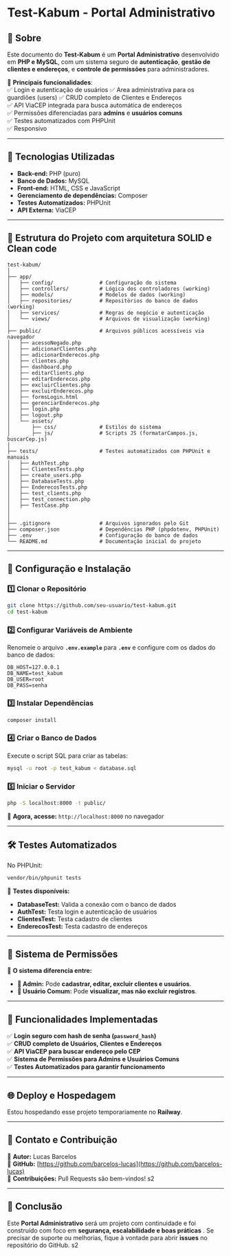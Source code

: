 # Test-Kabum - Portal Administrativo

## 📌 Sobre 
Este documento do **Test-Kabum** é um **Portal Administrativo** desenvolvido em **PHP e MySQL**, com um sistema seguro de **autenticação**, **gestão de clientes e endereços**, e **controle de permissões** para administradores.  

🔹 **Principais funcionalidades**:  
✅ Login e autenticação de usuários
✅ Area administrativa para os guardiões (users)
✅ CRUD completo de Clientes e Endereços  
✅ API ViaCEP integrada para busca automática de endereços  
✅ Permissões diferenciadas para **admins** e **usuários comuns**  
✅ Testes automatizados com PHPUnit  
✅ Responsivo  

---

## 🚀 Tecnologias Utilizadas
- **Back-end:** PHP (puro)  
- **Banco de Dados:** MySQL  
- **Front-end:** HTML, CSS e JavaScript  
- **Gerenciamento de dependências:** Composer  
- **Testes Automatizados:** PHPUnit  
- **API Externa:** ViaCEP  

---

## 📂 Estrutura do Projeto com arquitetura SOLID e Clean code

```  
test-kabum/
│
├── app/
│   ├── config/               # Configuração do sistema
│   ├── controllers/          # Lógica dos controladores (working)
│   ├── models/               # Modelos de dados (working)
│   ├── repositories/         # Repositórios do banco de dados (working)
│   ├── services/             # Regras de negócio e autenticação
│   └── views/                # Arquivos de visualização (working)
│
├── public/                   # Arquivos públicos acessíveis via navegador
│   ├── acessoNegado.php
│   ├── adicionarClientes.php
│   ├── adicionarEnderecos.php
│   ├── clientes.php
│   ├── dashboard.php
│   ├── editarClients.php
│   ├── editarEnderecos.php
│   ├── excluirClientes.php
│   ├── excluirEnderecos.php
│   ├── formsLogin.html
│   ├── gerenciarEnderecos.php
│   ├── login.php
│   ├── logout.php
│   └── assets/
│       ├── css/              # Estilos do sistema
│       ├── js/               # Scripts JS (formatarCampos.js, buscarCep.js)
│
├── tests/                    # Testes automatizados com PHPUnit e manuais
│   ├── AuthTest.php
│   ├── ClientesTests.php 
│   ├── create_users.php
│   ├── DatabaseTests.php 
│   ├── EnderecosTests.php 
│   ├── test_clients.php
│   ├── test_connection.php
│   ├── TestCase.php
│
│
├── .gitignore                # Arquivos ignorados pelo Git
├── composer.json             # Dependências PHP (phpdotenv, PHPUnit)
├── .env                      # Configuração do banco de dados
└── README.md                 # Documentação inicial do projeto
```

---

## 🔧 Configuração e Instalação

### **1️⃣ Clonar o Repositório**
```bash
git clone https://github.com/seu-usuario/test-kabum.git
cd test-kabum
```

### **2️⃣ Configurar Variáveis de Ambiente**
Renomeie o arquivo **`.env.example`** para **`.env`** e configure com os dados do banco de dados:
```env
DB_HOST=127.0.0.1
DB_NAME=test_kabum
DB_USER=root
DB_PASS=senha
```

### **3️⃣ Instalar Dependências**
```bash
composer install
```

### **4️⃣ Criar o Banco de Dados**
Execute o script SQL para criar as tabelas:
```bash
mysql -u root -p test_kabum < database.sql
```

### **5️⃣ Iniciar o Servidor**
```bash
php -S localhost:8000 -t public/
```
📌 **Agora, acesse:** `http://localhost:8000` no navegador

---

## 🛠 Testes Automatizados
No PHPUnit:
```bash
vendor/bin/phpunit tests 
```

📌 **Testes disponíveis:**
- **DatabaseTest:** Valida a conexão com o banco de dados
- **AuthTest:** Testa login e autenticação de usuários
- **ClientesTest:** Testa cadastro de clientes
- **EnderecosTest:** Testa cadastro de endereços

---

## 👮 Sistema de Permissões
🚀 **O sistema diferencia entre:**  
- **👑 Admin:** Pode **cadastrar, editar, excluir clientes e usuários**.  
- **👤 Usuário Comum:** Pode **visualizar, mas não excluir registros**.  

---

## 📌 Funcionalidades Implementadas
✅ **Login seguro com hash de senha (`password_hash`)**  
✅ **CRUD completo de Usuários, Clientes e Endereços**  
✅ **API ViaCEP para buscar endereço pelo CEP**  
✅ **Sistema de Permissões para Admins e Usuários Comuns**  
✅ **Testes Automatizados para garantir funcionamento**  

---

## 🌐 Deploy e Hospedagem
Estou hospedando esse projeto temporariamente no **Railway**.  


---

## 📢 Contato e Contribuição
📌 **Autor:** Lucas Barcelos  
📌 **GitHub:** [https://github.com/barcelos-lucas](https://github.com/barcelos-lucas)  
📌 **Contribuições:** Pull Requests são bem-vindos! s2

---

## 🎯 Conclusão
Este **Portal Administrativo** será um projeto com continuidade e foi construído com foco em **segurança, escalabilidade e boas práticas** . Se precisar de suporte ou melhorias, fique à vontade para abrir **issues** no repositório do GitHub. s2  
